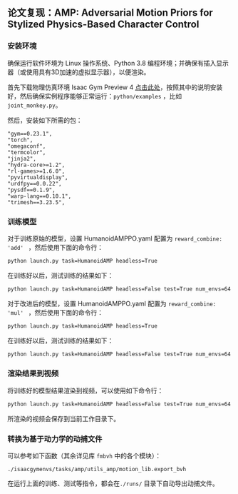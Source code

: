 ## 论文复现：AMP: Adversarial Motion Priors for Stylized Physics-Based Character Control

### 安装环境

确保运行软件环境为 Linux 操作系统、Python 3.8 编程环境；并确保有插入显示器（或使用具有3D加速的虚拟显示器），以便渲染。

首先下载物理仿真环境 Isaac Gym Preview 4 [点击此处](https://developer.nvidia.com/isaac-gym)，按照其中的说明安装好，然后确保实例程序能够正常运行：`python/examples` ，比如`joint_monkey.py`。

然后，安装如下所需的包：

```
"gym==0.23.1",
"torch",
"omegaconf",
"termcolor",
"jinja2",
"hydra-core>=1.2",
"rl-games>=1.6.0",
"pyvirtualdisplay",
"urdfpy==0.0.22",
"pysdf==0.1.9",
"warp-lang==0.10.1",
"trimesh==3.23.5",
```

### 训练模型

对于训练原始的模型，设置 HumanoidAMPPO.yaml 配置为 `reward_combine: 'add' ` ，然后使用下面的命令行：

```bash
python launch.py task=HumanoidAMP headless=True
```

在训练好以后，测试训练的结果如下：

```bash
python launch.py task=HumanoidAMP headless=False test=True num_envs=64 checkpoint=/path/to/saved/model/in/runs/nn
```

对于改进后的模型，设置 HumanoidAMPPO.yaml 配置为 `reward_combine: 'mul' ` ，然后使用下面的命令行：

```bash
python launch.py task=HumanoidAMP headless=True
```

在训练好以后，测试训练的结果如下：

```bash
python launch.py task=HumanoidAMP headless=False test=True num_envs=64 checkpoint=/path/to/saved/model/in/runs/nn
```

### 渲染结果到视频

将训练好的模型结果渲染到视频，可以使用如下命令行：

```bash
python launch.py task=HumanoidAMP headless=False test=True num_envs=64 checkpoint=/path/to/saved/model/in/runs/nn capture_video=True
```

所渲染的视频会保存到当前工作目录下。

### 转换为基于动力学的动捕文件

可以参考如下函数（其余详见库 `fmbvh` 中的各个模块）：

`./isaacgymenvs/tasks/amp/utils_amp/motion_lib.export_bvh`

在运行上面的训练、测试等指令，都会在`./runs/` 目录下自动导出动捕文件。

